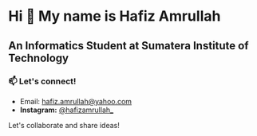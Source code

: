 Hi 👋 My name is Hafiz Amrullah
=======================

An Informatics Student at Sumatera Institute of Technology
-----------------------------------------

<!--
![visitors](https://visitor-badge.laobi.icu/badge?page_id=hafiz-dev1.hafiz-dev1)
-->

### 📫 Let's connect!

- Email: hafiz.amrullah@yahoo.com
- **Instagram:** <a href="https://instagram.com/hafizamrullah_" target="_blank" rel="noopener noreferrer">@hafizamrullah_</a> 

Let's collaborate and share ideas!

